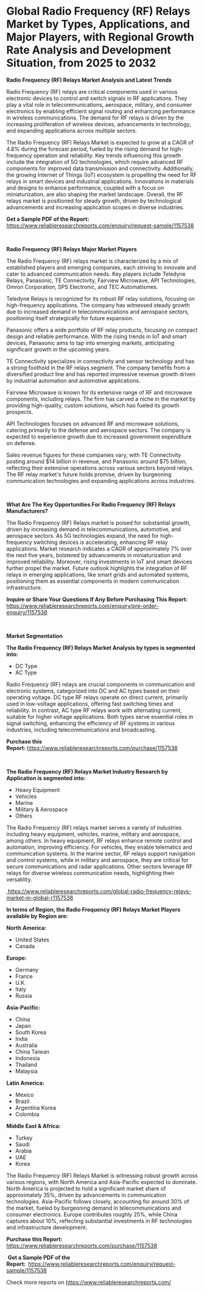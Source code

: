 <p><h1>Global Radio Frequency (RF) Relays Market by Types, Applications, and Major Players, with Regional Growth Rate Analysis and Development Situation, from 2025 to 2032</h1></p><p><strong>Radio Frequency (RF) Relays Market Analysis and Latest Trends</strong></p>
<p><p>Radio Frequency (RF) relays are critical components used in various electronic devices to control and switch signals in RF applications. They play a vital role in telecommunications, aerospace, military, and consumer electronics by enabling efficient signal routing and enhancing performance in wireless communications. The demand for RF relays is driven by the increasing proliferation of wireless devices, advancements in technology, and expanding applications across multiple sectors.</p><p>The Radio Frequency (RF) Relays Market is expected to grow at a CAGR of 4.8% during the forecast period, fueled by the rising demand for high-frequency operation and reliability. Key trends influencing this growth include the integration of 5G technologies, which require advanced RF components for improved data transmission and connectivity. Additionally, the growing Internet of Things (IoT) ecosystem is propelling the need for RF relays in smart devices and industrial applications. Innovations in materials and designs to enhance performance, coupled with a focus on miniaturization, are also shaping the market landscape. Overall, the RF relays market is positioned for steady growth, driven by technological advancements and increasing application scopes in diverse industries.</p></p>
<p><strong>Get a Sample PDF of the Report:&nbsp;</strong> <a href="https://www.reliableresearchreports.com/enquiry/request-sample/1157538?utm_campaign=2331&utm_medium=2&utm_source=Github&utm_content=ia&utm_term=12022025&utm_id=radio-frequency-rf-relays">https://www.reliableresearchreports.com/enquiry/request-sample/1157538</a></p>
<p>&nbsp;</p>
<p><strong>Radio Frequency (RF) Relays Major Market Players</strong></p>
<p><p>The Radio Frequency (RF) relays market is characterized by a mix of established players and emerging companies, each striving to innovate and cater to advanced communication needs. Key players include Teledyne Relays, Panasonic, TE Connectivity, Fairview Microwave, API Technologies, Omron Corporation, SPS Electronic, and TEC Automatismes.</p><p>Teledyne Relays is recognized for its robust RF relay solutions, focusing on high-frequency applications. The company has witnessed steady growth due to increased demand in telecommunications and aerospace sectors, positioning itself strategically for future expansion.</p><p>Panasonic offers a wide portfolio of RF relay products, focusing on compact design and reliable performance. With the rising trends in IoT and smart devices, Panasonic aims to tap into emerging markets, anticipating significant growth in the upcoming years.</p><p>TE Connectivity specializes in connectivity and sensor technology and has a strong foothold in the RF relays segment. The company benefits from a diversified product line and has reported impressive revenue growth driven by industrial automation and automotive applications.</p><p>Fairview Microwave is known for its extensive range of RF and microwave components, including relays. The firm has carved a niche in the market by providing high-quality, custom solutions, which has fueled its growth prospects.</p><p>API Technologies focuses on advanced RF and microwave solutions, catering primarily to the defense and aerospace sectors. The company is expected to experience growth due to increased government expenditure on defense.</p><p>Sales revenue figures for these companies vary, with TE Connectivity posting around $14 billion in revenue, and Panasonic around $75 billion, reflecting their extensive operations across various sectors beyond relays. The RF relay market's future holds promise, driven by burgeoning communication technologies and expanding applications across industries.</p></p>
<p>&nbsp;</p>
<p><strong>What Are The Key Opportunities For Radio Frequency (RF) Relays Manufacturers?</strong></p>
<p><p>The Radio Frequency (RF) Relays market is poised for substantial growth, driven by increasing demand in telecommunications, automotive, and aerospace sectors. As 5G technologies expand, the need for high-frequency switching devices is accelerating, enhancing RF relay applications. Market research indicates a CAGR of approximately 7% over the next five years, bolstered by advancements in miniaturization and improved reliability. Moreover, rising investments in IoT and smart devices further propel the market. Future outlook highlights the integration of RF relays in emerging applications, like smart grids and automated systems, positioning them as essential components in modern communication infrastructure.</p></p>
<p><strong>Inquire or Share Your Questions If Any Before Purchasing This Report:</strong> <a href="https://www.reliableresearchreports.com/enquiry/pre-order-enquiry/1157538?utm_campaign=2331&utm_medium=2&utm_source=Github&utm_content=ia&utm_term=12022025&utm_id=radio-frequency-rf-relays">https://www.reliableresearchreports.com/enquiry/pre-order-enquiry/1157538</a></p>
<p>&nbsp;</p>
<p><strong>Market Segmentation</strong></p>
<p><strong>The Radio Frequency (RF) Relays Market Analysis by types is segmented into:</strong></p>
<p><ul><li>DC Type</li><li>AC Type</li></ul></p>
<p><p>Radio Frequency (RF) relays are crucial components in communication and electronic systems, categorized into DC and AC types based on their operating voltage. DC type RF relays operate on direct current, primarily used in low-voltage applications, offering fast switching times and reliability. In contrast, AC type RF relays work with alternating current, suitable for higher voltage applications. Both types serve essential roles in signal switching, enhancing the efficiency of RF systems in various industries, including telecommunications and broadcasting.</p></p>
<p><strong>Purchase this Report:&nbsp;</strong><a href="https://www.reliableresearchreports.com/purchase/1157538?utm_campaign=2331&utm_medium=2&utm_source=Github&utm_content=ia&utm_term=12022025&utm_id=radio-frequency-rf-relays">https://www.reliableresearchreports.com/purchase/1157538</a></p>
<p>&nbsp;</p>
<p><strong>The Radio Frequency (RF) Relays Market Industry Research by Application is segmented into:</strong></p>
<p><ul><li>Heavy Equipment</li><li>Vehicles</li><li>Marine</li><li>Military & Aerospace</li><li>Others</li></ul></p>
<p><p>The Radio Frequency (RF) relays market serves a variety of industries including heavy equipment, vehicles, marine, military and aerospace, among others. In heavy equipment, RF relays enhance remote control and automation, improving efficiency. For vehicles, they enable telematics and communication systems. In the marine sector, RF relays support navigation and control systems, while in military and aerospace, they are critical for secure communications and radar applications. Other sectors leverage RF relays for diverse wireless communication needs, highlighting their versatility.</p></p>
<p><a href="https://www.reliableresearchreports.com/global-radio-frequency-relays-market-in-global-r1157538?utm_campaign=2331&utm_medium=2&utm_source=Github&utm_content=ia&utm_term=12022025&utm_id=radio-frequency-rf-relays">&nbsp;https://www.reliableresearchreports.com/global-radio-frequency-relays-market-in-global-r1157538</a></p>
<p><strong>In terms of Region, the Radio Frequency (RF) Relays Market Players available by Region are:</strong></p>
<p>
    <p> <strong> North America: </strong>
        <ul>
            <li>United States</li>
            <li>Canada</li>
        </ul>
        </p> 
    <p> <strong> Europe: </strong>
        <ul>
            <li>Germany</li>
            <li>France</li>
            <li>U.K.</li>
            <li>Italy</li>
            <li>Russia</li>
        </ul>
        </p> 
    <p> <strong> Asia-Pacific: </strong>
        <ul>
            <li>China</li>
            <li>Japan</li>
            <li>South Korea</li>
            <li>India</li>
            <li>Australia</li>
            <li>China Taiwan</li>
            <li>Indonesia</li>
            <li>Thailand</li>
            <li>Malaysia</li>
        </ul>
        </p> 
    <p> <strong> Latin America: </strong>
        <ul>
            <li>Mexico</li>
            <li>Brazil</li>
            <li>Argentina Korea</li>
            <li>Colombia</li>
        </ul>
        </p> 
    <p> <strong> Middle East & Africa: </strong>
        <ul>
            <li>Turkey</li>
            <li>Saudi</li>
            <li>Arabia</li>
            <li>UAE</li>
            <li>Korea</li>
        </ul>
    </p>
    </p>
<p><p>The Radio Frequency (RF) Relays Market is witnessing robust growth across various regions, with North America and Asia-Pacific expected to dominate. North America is projected to hold a significant market share of approximately 35%, driven by advancements in communication technologies. Asia-Pacific follows closely, accounting for around 30% of the market, fueled by burgeoning demand in telecommunications and consumer electronics. Europe contributes roughly 25%, while China captures about 10%, reflecting substantial investments in RF technologies and infrastructure development.</p></p>
<p><strong>Purchase this Report: </strong><a href="https://www.reliableresearchreports.com/purchase/1157538?utm_campaign=2331&utm_medium=2&utm_source=Github&utm_content=ia&utm_term=12022025&utm_id=radio-frequency-rf-relays">https://www.reliableresearchreports.com/purchase/1157538</a></p>
<p>&nbsp;<strong>Get a Sample PDF of the Report:&nbsp;&nbsp;</strong><a href="https://www.reliableresearchreports.com/enquiry/request-sample/1157538?utm_campaign=2331&utm_medium=2&utm_source=Github&utm_content=ia&utm_term=12022025&utm_id=radio-frequency-rf-relays">https://www.reliableresearchreports.com/enquiry/request-sample/1157538</a></p>
<p><strong></strong></p>
<p>Check more reports on <a href="https://www.reliableresearchreports.com/?utm_campaign=2331&utm_medium=2&utm_source=Github&utm_content=ia&utm_term=12022025&utm_id=radio-frequency-rf-relays">https://www.reliableresearchreports.com/</a></p>